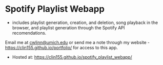 # Spotify Playlist Webapp
- includes playlist generation, creation, and deletion, song playback in the browser, and playlist generation through the Spotify API recomendations.

Email me at cwlinn@umich.edu or send me a note through my website - https://clin155.github.io/portfolio/ for access to this app.
- Hosted at: https://clin155.github.io/spotify_playlist_webapp/
